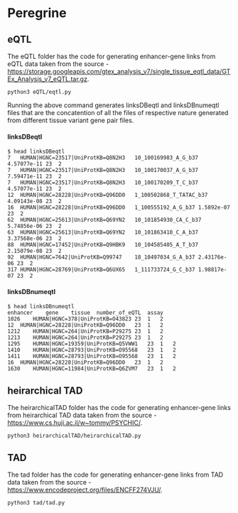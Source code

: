 # Peregrine

## eQTL
The eQTL folder has the code for generating enhancer-gene links from eQTL data taken from the source - https://storage.googleapis.com/gtex_analysis_v7/single_tissue_eqtl_data/GTEx_Analysis_v7_eQTL.tar.gz. 

```
python3 eQTL/eqtl.py
```

Running the above command generates linksDBeqtl and linksDBnumeqtl files that are the concatention of all the files of respective nature generated from different tissue variant gene pair files. 

#### linksDBeqtl
```
$ head linksDBeqtl 
7	HUMAN|HGNC=23517|UniProtKB=Q8N2H3	10_100169983_A_G_b37	4.57077e-11	23	2
7	HUMAN|HGNC=23517|UniProtKB=Q8N2H3	10_100170037_A_G_b37	7.59471e-11	23	2
7	HUMAN|HGNC=23517|UniProtKB=Q8N2H3	10_100170209_T_C_b37	4.57077e-11	23	2
12	HUMAN|HGNC=28228|UniProtKB=Q96DD0	1_100502868_T_TATAC_b37	4.09143e-08	23	2
16	HUMAN|HGNC=28228|UniProtKB=Q96DD0	1_100555192_A_G_b37	1.5892e-07	23	2
62	HUMAN|HGNC=25613|UniProtKB=Q69YN2	10_101854930_CA_C_b37	5.74856e-06	23	2
63	HUMAN|HGNC=25613|UniProtKB=Q69YN2	10_101863410_C_A_b37	3.37568e-06	23	2
88	HUMAN|HGNC=17452|UniProtKB=Q9HBK9	10_104585405_A_T_b37	2.15079e-08	23	2
92	HUMAN|HGNC=7642|UniProtKB=Q99747	18_10497034_G_A_b37	2.43176e-06	23	2
317	HUMAN|HGNC=28769|UniProtKB=Q6UX65	1_111733724_G_C_b37	1.98817e-07	23	2
```

#### linksDBnumeqtl
```
$ head linksDBnumeqtl 
enhancer	gene	tissue	number_of_eQTL	assay
1026	HUMAN|HGNC=378|UniProtKB=O43823	23	1	2
12	HUMAN|HGNC=28228|UniProtKB=Q96DD0	23	1	2
1212	HUMAN|HGNC=264|UniProtKB=P29275	23	1	2
1213	HUMAN|HGNC=264|UniProtKB=P29275	23	1	2
1295	HUMAN|HGNC=19359|UniProtKB=Q5VWW1	23	1	2
1410	HUMAN|HGNC=28793|UniProtKB=O95568	23	1	2
1411	HUMAN|HGNC=28793|UniProtKB=O95568	23	1	2
16	HUMAN|HGNC=28228|UniProtKB=Q96DD0	23	1	2
1630	HUMAN|HGNC=11984|UniProtKB=Q6ZVM7	23	1	2
```

## heirarchical TAD
The heirarchicalTAD folder has the code for generating enhancer-gene links from heirarchical TAD data taken from the source - https://www.cs.huji.ac.il/w~tommy/PSYCHIC/. 

```
python3 heirarchicalTAD/heirarchicalTAD.py
```

## TAD
The tad folder has the code for generating enhancer-gene links from  TAD data taken from the source - https://www.encodeproject.org/files/ENCFF274VJU/. 

```
python3 tad/tad.py
```